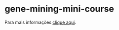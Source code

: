 # gene-mining-mini-course

Para mais informações [clique aqui](https://lorrana.notion.site/Minicurso-Prospec-o-de-Genes-d4c5d9baf8724a809ed8a300453ab26f?pvs=4).